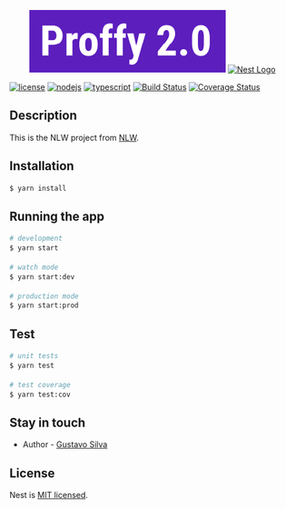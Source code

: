 <p align="center">
  <img src="./docs/proffy2_0.png" alt="Proffy" width="346">
  <a href="http://nestjs.com/" target="blank"><img src="https://nestjs.com/img/logo_text.svg" width="320" alt="Nest Logo" /></a>
</p>

[![license](https://img.shields.io/github/license/ajaymache/travis-ci-with-github.svg)](https://opensource.org/licenses/MIT)
[![nodejs](https://img.shields.io/badge/Server-Node.js-%23339933?style=flat-square&logo=node.js)](https://nodejs.org/)
[![typescript](https://img.shields.io/badge/-TypeScript-%23007ACC?style=flat-square&logo=TYPESCRIPT)](https://www.typescriptlang.org/)
[![Build Status](https://travis-ci.com/gusilva/proffy-server.svg?branch=dev)](https://travis-ci.com/gusilva/proffy-server)
[![Coverage Status](https://coveralls.io/repos/github/gusilva/proffy-server/badge.svg?branch=dev)](https://coveralls.io/github/gusilva/proffy-server?branch=dev)


## Description

This is the NLW project from <a href="https://nextlevelweek.com" target="blank">NLW</a>.


## Installation

```bash
$ yarn install
```

## Running the app

```bash
# development
$ yarn start

# watch mode
$ yarn start:dev

# production mode
$ yarn start:prod
```

## Test

```bash
# unit tests
$ yarn test

# test coverage
$ yarn test:cov
```

## Stay in touch

- Author - [Gustavo Silva](https://github/gusilva)

## License

  Nest is [MIT licensed](LICENSE).
